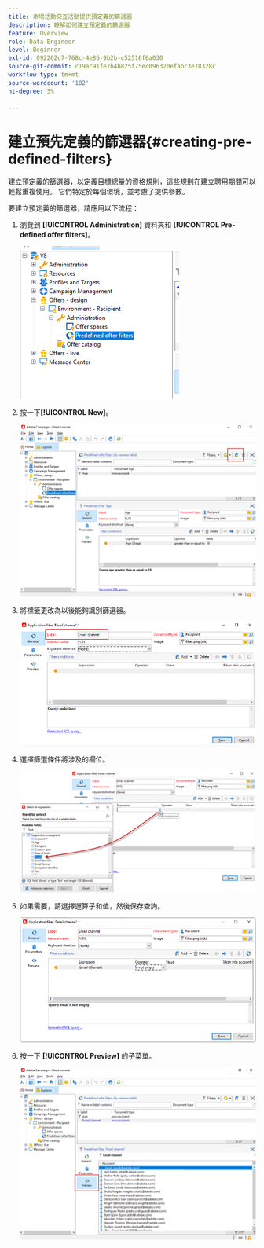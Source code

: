```yaml
---
title: 市場活動交互活動提供預定義的篩選器
description: 瞭解如何建立預定義的篩選器
feature: Overview
role: Data Engineer
level: Beginner
exl-id: 092262c7-768c-4e86-9b2b-c52516f6a030
source-git-commit: c19ac91fe7b4b825f75ec096320efabc3e78328c
workflow-type: tm+mt
source-wordcount: '102'
ht-degree: 3%

---
```


# 建立預先定義的篩選器{#creating-pre-defined-filters}

建立預定義的篩選器，以定義目標總量的資格規則，這些規則在建立聘用期間可以輕鬆重複使用。 它們特定於每個環境，並考慮了提供參數。

要建立預定義的篩選器，請應用以下流程：

1. 瀏覽到 **[!UICONTROL Administration]** 資料夾和 **[!UICONTROL Pre-defined offer filters]**。

   ![](assets/offer_filter_create_005.png)

1. 按一下&#x200B;**[!UICONTROL New]**。

   ![](assets/offer_filter_create_001.png)

1. 將標籤更改為以後能夠識別篩選器。

   ![](assets/offer_filter_create_002.png)

1. 選擇篩選條件將涉及的欄位。

   ![](assets/offer_filter_create_003.png)

1. 如果需要，請選擇運算子和值，然後保存查詢。

   ![](assets/offer_filter_create_004.png)

1. 按一下 **[!UICONTROL Preview]** 的子菜單。

   ![](assets/offer_filter_create_006.png)
